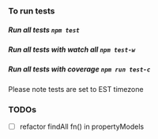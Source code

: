 ### To run tests
##### Run all tests `npm test`
##### Run all tests with watch all `npm test-w`
##### Run all tests with coverage `npm run test-c`

Please note tests are set to EST timezone


### TODOs
- [ ] refactor findAll fn() in propertyModels